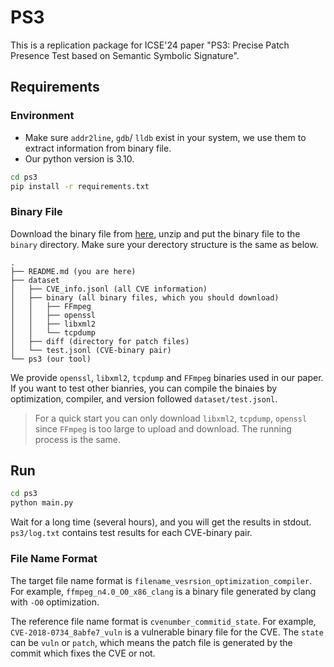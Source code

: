 # PS3

This is a replication package for ICSE'24 paper "PS3: Precise Patch Presence Test based on Semantic Symbolic Signature".

## Requirements

### Environment

- Make sure `addr2line`, `gdb`/ `lldb` exist in your system, we use them to extract information from binary file.
- Our python version is 3.10.

```bash
cd ps3
pip install -r requirements.txt
```

### Binary File

Download the binary file from [here](https://figshare.com/s/3fcd957e10475096569d), unzip and put the binary file to the `binary` directory.
Make sure your derectory structure is the same as below.

```text
.
├── README.md (you are here)
├── dataset
│   ├── CVE_info.jsonl (all CVE information)
│   ├── binary (all binary files, which you should download)
│   │   ├── FFmpeg
│   │   ├── openssl
│   │   ├── libxml2
│   │   └── tcpdump
│   ├── diff (directory for patch files)
│   └── test.jsonl (CVE-binary pair)
└── ps3 (our tool)
```

We provide `openssl`, `libxml2`, `tcpdump` and `FFmpeg` binaries used in our paper. If you want to test other bianries, you can compile the binaies by optimization, compiler, and version followed `dataset/test.jsonl`.

> For a quick start you can only download `libxml2`, `tcpdump`, `openssl` since `FFmpeg` is too large to upload and download. The running process is the same.

## Run

```bash
cd ps3
python main.py
```

Wait for a long time (several hours), and you will get the results in stdout. `ps3/log.txt` contains test results for each CVE-binary pair.

### File Name Format

The target file name format is `filename_vesrsion_optimization_compiler`. For example, `ffmpeg_n4.0_O0_x86_clang` is a binary file generated by clang with `-O0` optimization.

The reference file name format is `cvenumber_commitid_state`. For example, `CVE-2018-0734_8abfe7_vuln` is a vulnerable binary file for the CVE. The `state` can be `vuln` or `patch`, which means the patch file is generated by the commit which fixes the CVE or not.
